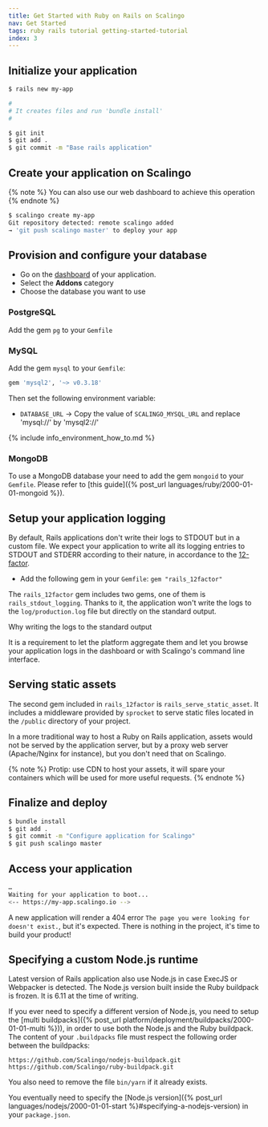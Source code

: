 ```yaml
---
title: Get Started with Ruby on Rails on Scalingo
nav: Get Started
tags: ruby rails tutorial getting-started-tutorial
index: 3
---
```


## Initialize your application

```bash
$ rails new my-app

#
# It creates files and run 'bundle install'
#

$ git init
$ git add .
$ git commit -m "Base rails application"
```

## Create your application on Scalingo

{% note %}
You can also use our web dashboard to achieve this operation
{% endnote %}

```bash
$ scalingo create my-app
Git repository detected: remote scalingo added
→ 'git push scalingo master' to deploy your app
```

## Provision and configure your database

* Go on the [dashboard](https://my.scalingo.com/apps) of your application.
* Select the __Addons__ category
* Choose the database you want to use

### PostgreSQL

Add the gem `pg` to your `Gemfile`

### MySQL

Add the gem `mysql` to your `Gemfile`:

```ruby
gem 'mysql2', '~> v0.3.18'
```

Then set the following environment variable:

* `DATABASE_URL`
  → Copy the value of `SCALINGO_MYSQL_URL` and replace 'mysql://' by 'mysql2://'

{% include info_environment_how_to.md %}

### MongoDB

To use a MongoDB database your need to add the gem `mongoid` to your `Gemfile`.
Please refer to [this guide]({% post_url
languages/ruby/2000-01-01-mongoid %}).

## Setup your application logging

By default, Rails applications don't write their logs to STDOUT but in a custom
file. We expect your application to write all its logging entries to STDOUT
and STDERR according to their nature, in accordance to the
[12-factor](http://12factor.net).

* Add the following gem in your `Gemfile`: `gem "rails_12factor"`

The `rails_12factor` gem includes two gems, one of them is
`rails_stdout_logging`. Thanks to it, the application won't write the logs to
the `log/production.log` file but directly on the standard output.

Why writing the logs to the standard output

It is a requirement to let the platform aggregate them and let you browse your
application logs in the dashboard or with Scalingo's command line interface.

## Serving static assets

The second gem included in `rails_12factor` is `rails_serve_static_asset`. It
includes a middleware provided by `sprocket` to serve static files located in
the `/public` directory of your project.

In a more traditional way to host a Ruby on Rails application, assets would not
be served by the application server, but by a proxy web server (Apache/Nginx
for instance), but you don't need that on Scalingo.

{% note %}
Protip: use CDN to host your assets, it will spare your containers which will
be used for more useful requests.
{% endnote %}

## Finalize and deploy

```bash
$ bundle install
$ git add .
$ git commit -m "Configure application for Scalingo"
$ git push scalingo master
```

## Access your application

```bash
…
Waiting for your application to boot...
<-- https://my-app.scalingo.io -->
```

A new application will render a 404 error `The page you were looking for doesn't exist.`,
but it's expected. There is nothing in the project, it's time to build your product!

## Specifying a custom Node.js runtime

Latest version of Rails application also use Node.js in case ExecJS or
Webpacker is detected. The Node.js version built inside the Ruby buildpack is
frozen. It is 6.11 at the time of writing.

If you ever need to specify a different version of Node.js, you need to setup
the [multi buildpacks]({% post_url
platform/deployment/buildpacks/2000-01-01-multi %})), in order to use both the Node.js and the Ruby buildpack. The content of your `.buildpacks` file must respect the following order between the buildpacks:

```text
https://github.com/Scalingo/nodejs-buildpack.git
https://github.com/Scalingo/ruby-buildpack.git
```

You also need to remove the file `bin/yarn` if it already exists.

You eventually need to specify the [Node.js version]({% post_url
languages/nodejs/2000-01-01-start %}#specifying-a-nodejs-version) in your `package.json`.
